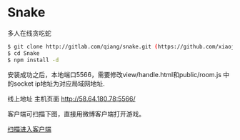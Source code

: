 Snake
=====

多人在线贪吃蛇

```bash
$ git clone http://gitlab.com/qiang/snake.git (https://github.com/xiaojue/Snake)
$ cd Snake
$ npm install -d 
```

安装成功之后，本地端口5566，需要修改view/handle.html和public/room.js 中的socket ip地址为对应局域网地址.

线上地址 主机页面 http://58.64.180.78:5566/

客户端可扫描下图，直接用微博客户端打开游戏。

[扫描进入客户端](https://raw2.github.com/xiaojue/Snake/master/cli.png)
